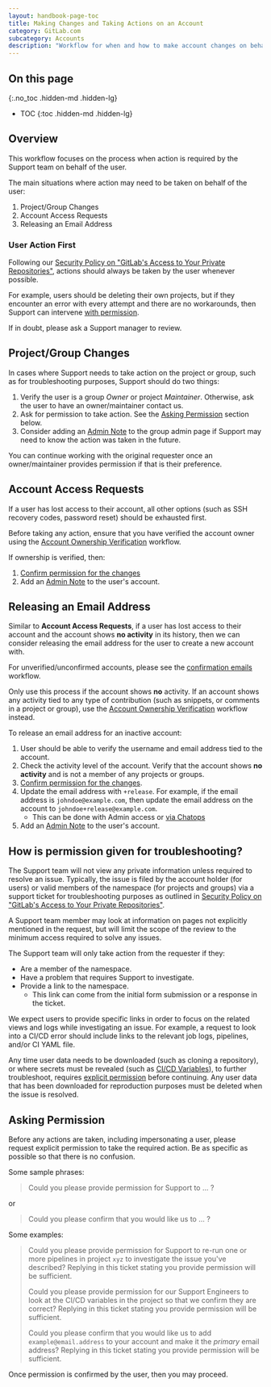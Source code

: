 ```yaml
---
layout: handbook-page-toc
title: Making Changes and Taking Actions on an Account
category: GitLab.com
subcategory: Accounts
description: "Workflow for when and how to make account changes on behalf of a customer"
---
```


## On this page
{:.no_toc .hidden-md .hidden-lg}

- TOC
{:toc .hidden-md .hidden-lg}

## Overview

This workflow focuses on the process when action is required by the Support team on behalf of the user.

The main situations where action may need to be taken on behalf of the user:

1. Project/Group Changes
1. Account Access Requests
1. Releasing an Email Address

### User Action First

Following our [Security Policy on "GitLab's Access to Your Private Repositories"](/security/faq), actions should always be taken by the user whenever possible.

For example, users should be deleting their own projects, but if they encounter an error with every attempt and there are no workarounds, then Support can intervene [with permission](#asking-permission).

If in doubt, please ask a Support manager to review.

## Project/Group Changes

In cases where Support needs to take action on the project or group, such as for troubleshooting purposes, Support should do two things:

1. Verify the user is a group _Owner_ or project _Maintainer_. Otherwise, ask the user to have an owner/maintainer contact us.
1. Ask for permission to take action. See the [Asking Permission](#asking-permission) section below.
1. Consider adding an [Admin Note](/handbook/support/workflows/admin_note.html) to the group admin page if Support may need to know the action was taken in the future.

You can continue working with the original requester once an owner/maintainer provides permission if that is their preference.

## Account Access Requests

If a user has lost access to their account, all other options (such as SSH recovery codes, password reset) should be exhausted first.

Before taking any action, ensure that you have verified the account owner using the [Account Ownership Verification](/handbook/support/workflows/account_verification.html) workflow.

If ownership is verified, then:

1. [Confirm permission for the changes](#asking-permission)
1. Add an [Admin Note](/handbook/support/workflows/admin_note.html) to the user's account.

## Releasing an Email Address

Similar to **Account Access Requests**, if a user has lost access to their account and the account shows **no activity** in its history, then we can consider releasing the email address for the user to create a new account with.

For unverified/unconfirmed accounts, please see the [confirmation emails](confirmation_emails.html) workflow.

Only use this process if the account shows **no** activity. If an account shows any activity tied to any type of contribution (such as snippets, or comments in a project or group), use the [Account Ownership Verification](account_verification.html) workflow instead.

To release an email address for an inactive account:

1. User should be able to verify the username and email address tied to the account.
1. Check the activity level of the account. Verify that the account shows **no activity** and is not a member of any projects or groups.
1. [Confirm permission for the changes](#asking-permission).
1. Update the email address with `+release`. For example, if the email address is `johndoe@example.com`, then update the email address on the account to `johndoe+release@example.com`.
    - This can be done with Admin access or [via Chatops](./chatops.html#Update-a-Users-Primary-Email)
1. Add an [Admin Note](admin_note.html) to the user's account.

## How is permission given for troubleshooting?

The Support team will not view any private information unless required to resolve an issue. Typically, the issue is filed by the account holder (for users) or valid members of the namespace (for projects and groups) via a support ticket for troubleshooting purposes as outlined in [Security Policy on "GitLab's Access to Your Private Repositories"](/security/faq).

A Support team member may look at information on pages not explicitly mentioned in the request, but will limit the scope of the review to the minimum access required to solve any issues.

The Support team will only take action from the requester if they:
- Are a member of the namespace.
- Have a problem that requires Support to investigate.
- Provide a link to the namespace.
  - This link can come from the initial form submission or a response in the ticket.

We expect users to provide specific links in order to focus on the related views and logs while investigating an issue. For example, a request to look into a CI/CD error should include links to the relevant job logs, pipelines, and/or CI YAML file.

Any time user data needs to be downloaded (such as cloning a repository), or where secrets must be revealed (such as [CI/CD Variables](https://docs.gitlab.com/ee/ci/variables/)), to further troubleshoot, requires [explicit permission](#asking-permission) before continuing. Any user data that has been downloaded for reproduction purposes must be deleted when the issue is resolved.

## Asking Permission

Before any actions are taken, including impersonating a user, please request explicit permission to take the required action. Be as specific as possible so that there is no confusion.

Some sample phrases:

> Could you please provide permission for Support to ... ?

or

> Could you please confirm that you would like us to ... ?

Some examples:

> Could you please provide permission for Support to re-run one or more pipelines in project `xyz` to investigate the issue you've described? Replying in this ticket stating you provide permission will be sufficient.
>
> Could you please provide permission for our Support Engineers to look at the CI/CD variables in the project so that we confirm they are correct? Replying in this ticket stating you provide permission will be sufficient.
>
> Could you please confirm that you would like us to add `example@email.address` to your account and make it the _primary_ email address? Replying in this ticket stating you provide permission will be sufficient.

Once permission is confirmed by the user, then you may proceed.
